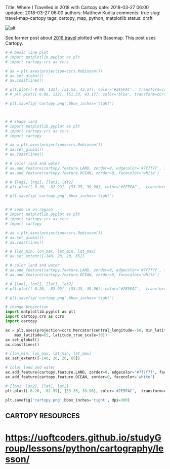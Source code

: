 Title: Where I Travelled in 2018 with Cartopy
date: 2018-03-27 06:00
updated: 2018-03-27 06:00
authors: Matthew Kudija
comments: true
slug: travel-map-cartopy
tags: cartopy, map, python, matplotlib
status: draft

<!-- PELICAN_BEGIN_SUMMARY -->
![alt]({filename}/images/2018_travel.png)

See former post about [2016 travel](http://matthewkudija.com/blog/2016/12/17/travel-map/) plotted with Basemap. This post uses Cartopy.


<!-- PELICAN_END_SUMMARY -->

```python
# # basic line plot
# import matplotlib.pyplot as plt
# import cartopy.crs as ccrs

# ax = plt.axes(projection=ccrs.Robinson())
# ax.set_global()
# ax.coastlines()

# plt.plot([-0.08, 132], [51.53, 43.17], color='#2E5FAC',  transform=ccrs.Geodetic())
# # plt.plot([-0.08, 132], [51.53, 43.17], color='blue', transform=ccrs.PlateCarree())

# plt.savefig('cartopy.png',bbox_inches='tight')



# # shade land
# import matplotlib.pyplot as plt
# import cartopy.crs as ccrs
# import cartopy

# ax = plt.axes(projection=ccrs.Robinson())
# ax.set_global()
# ax.coastlines()

# # color land and water
# ax.add_feature(cartopy.feature.LAND, zorder=0, edgecolor='#7f7f7f', facecolor='#B1B2B4')
# ax.add_feature(cartopy.feature.OCEAN, zorder=0, facecolor='white')

# # [lng1, lng2], [lat1, lat2]
# plt.plot([-6.26, -82.99], [53.35, 39.96], color='#2E5FAC',  transform=ccrs.Geodetic())

# plt.savefig('cartopy.png',bbox_inches='tight')


# # zoom in on region
# import matplotlib.pyplot as plt
# import cartopy.crs as ccrs
# import cartopy

# ax = plt.axes(projection=ccrs.Robinson())
# ax.set_global()
# ax.coastlines()

# # [lon_min, lon_max, lat_min, lat_max]
# ax.set_extent([-140, 20, 20, 65])

# # color land and water
# ax.add_feature(cartopy.feature.LAND, zorder=0, edgecolor='#7f7f7f', facecolor='#B1B2B4')
# ax.add_feature(cartopy.feature.OCEAN, zorder=0, facecolor='white')

# # [lon1, lon2], [lat1, lat2]
# plt.plot([-6.26, -82.99], [53.35, 39.96], color='#2E5FAC',  transform=ccrs.Geodetic())

# plt.savefig('cartopy.png',bbox_inches='tight')

# change projection
import matplotlib.pyplot as plt
import cartopy.crs as ccrs
import cartopy

ax = plt.axes(projection=ccrs.Mercator(central_longitude=-60, min_latitude=20,
    max_latitude=65, latitude_true_scale=30))
ax.set_global()
ax.coastlines()

# [lon_min, lon_max, lat_min, lat_max]
ax.set_extent([-140, 20, 20, 65])

# color land and water
ax.add_feature(cartopy.feature.LAND, zorder=0, edgecolor='#7f7f7f', facecolor='#B1B2B4')
ax.add_feature(cartopy.feature.OCEAN, zorder=0, facecolor='white')

# [lon1, lon2], [lat1, lat2]
plt.plot([-6.26, -82.99], [53.35, 39.96], color='#2E5FAC',  transform=ccrs.Geodetic())

plt.savefig('cartopy.png',bbox_inches='tight', dpi=300)
```




## CARTOPY RESOURCES

# https://uoftcoders.github.io/studyGroup/lessons/python/cartography/lesson/

